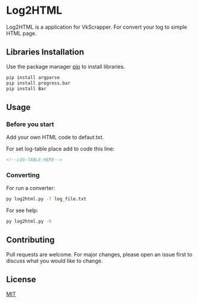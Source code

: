# Log2HTML

Log2HTML is a application for VkScrapper. For convert your log to simple HTML page.

## Libraries Installation

Use the package manager [pip](https://pip.pypa.io/en/stable/) to install libraries.

```python
pip install argparse
pip install progress.bar
pip install Bar
```

## Usage

### Before you start
Add your own HTML code to defaut.txt.

For set log-table place add to code this line:
```html
<!--LOG-TABLE-HERE-->
```

### Converting
For run a converter:
```bash
py log2html.py -f log_file.txt
```
For see help:
```bash
py log2html.py -h
```

## Contributing
Pull requests are welcome. For major changes, please open an issue first to discuss what you would like to change.

## License
[MIT](https://choosealicense.com/licenses/mit/)